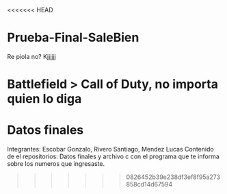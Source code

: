 <<<<<<< HEAD
# Prueba-Final-SaleBien
Re piola no? Kjjjjjj

Battlefield > Call of Duty, no importa quien lo diga
=======
# Datos finales

Integrantes: Escobar Gonzalo, Rivero Santiago, Mendez Lucas
Contenido de el repositorios: Datos finales y archivo c con el programa que te informa sobre los numeros que ingresaste.

>>>>>>> 0826452b39e238df3ef8f95a273858cd14d67594
